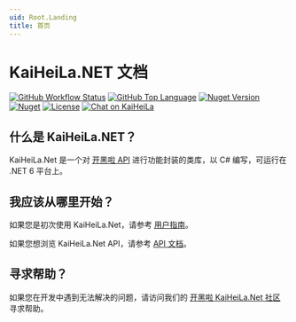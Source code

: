 ```yaml
---
uid: Root.Landing
title: 首页
---
```


# KaiHeiLa.NET 文档

<div class="big-logo logo-switcher"></div>

[![GitHub Workflow Status](https://img.shields.io/github/workflow/status/gehongyan/KaiHeiLa.Net/KaiHeiLa.Net%20Deploy?label=build)](https://github.com/gehongyan/KaiHeiLa.Net)
[![GitHub Top Language](https://img.shields.io/github/languages/top/gehongyan/KaiHeiLa.Net)](https://github.com/gehongyan/KaiHeiLa.Net)
[![Nuget Version](https://img.shields.io/nuget/v/KaiHeiLa.Net)](https://www.nuget.org/packages/KaiHeiLa.Net)
[![Nuget](https://img.shields.io/nuget/dt/KaiHeiLa.Net.Core?color=%230099ff)](https://www.nuget.org/packages/KaiHeiLa.Net)
[![License](https://img.shields.io/github/license/gehongyan/KaiHeiLa.Net)](https://github.com/gehongyan/KaiHeiLa.Net/blob/master/LICENSE)
[![Chat on KaiHeiLa](https://www.kaiheila.cn/api/v3/badge/guild?guild_id=1591057729615250)](https://kaihei.co/EvxnOb)

## 什么是 KaiHeiLa.NET？

KaiHeiLa.Net 是一个对 [开黑啦 API] 进行功能封装的类库，以 C# 编写，可运行在 .NET 6 平台上。

[开黑啦 API]: https://developer.kaiheila.cn/doc

## 我应该从哪里开始？

如果您是初次使用 KaiHeiLa.Net，请参考 [用户指南]。

如果您想浏览 KaiHeiLa.Net API，请参考 [API 文档]。

## 寻求帮助？

如果您在开发中遇到无法解决的问题，请访问我们的 [开黑啦 KaiHeiLa.Net 社区](https://kaihei.co/EvxnOb) 寻求帮助。

[用户指南]: ./guides/introduction/intro.md
[API 文档]: ./api/index.md